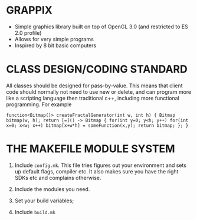 GRAPPIX
=======

* Simple graphics library built on top of OpenGL 3.0 (and restricted to ES 2.0 profile)
* Allows for very simple programs
* Inspired by 8 bit basic computers


CLASS DESIGN/CODING STANDARD
============================

All classes should be designed for pass-by-value. This means that client code should
normally not need to use new or delete, and can program more like a scripting
language then traditional c++, including more functional programming. For example

``
function<Bitmap()> createFractalGenerator(int w, int h) {
	Bitmap bitmap(w, h);
	return [=]() -> Bitmap {
		for(int y=0; y<h; y++)
			for(int x=0; x<w; x++)
				bitmap[x+w*h] = someFunction(x,y);
		return bitmap;
	};
}
``


THE MAKEFILE MODULE SYSTEM
==========================

1. Include `config.mk`. This file tries figures out your environment and sets up
   default flags, compiler etc. It also makes sure you have the right SDKs etc and
   complains otherwise.

2. Include the modules you need.

3. Set your build variables;

4. Include `build.mk`
